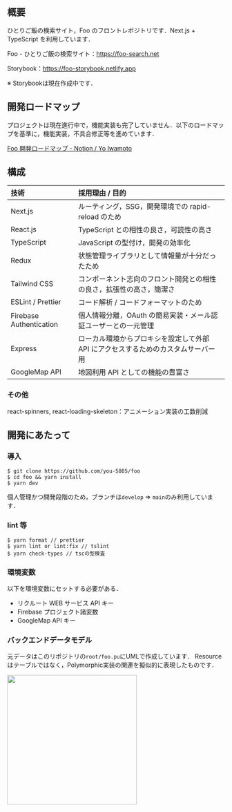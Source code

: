 ## 概要


ひとりご飯の検索サイト，Foo のフロントレポジトリです．Next.js + TypeScript を利用しています．

Foo - ひとりご飯の検索サイト：https://foo-search.net  

Storybook：https://foo-storybook.netlify.app  

※ Storybookは現在作成中です．

## 開発ロードマップ

プロジェクトは現在進行中で，機能実装も完了していません．以下のロードマップを基準に，機能実装，不具合修正等を進めています．

[Foo 開発ロードマップ - Notion / Yo Iwamoto](https://www.notion.so/Foo-d5ddbe46840c44e895dc849f5fde7a13)

## 構成


| 技術                    | 採用理由 / 目的                                                                   |
| :---------------------- | :-------------------------------------------------------------------------------- |
| Next.js                 | ルーティング，SSG，開発環境での rapid-reload のため                               |
| React.js                | TypeScript との相性の良さ，可読性の高さ                                           |
| TypeScript              | JavaScript の型付け，開発の効率化                                                 |
| Redux                   | 状態管理ライブラリとして情報量が十分だったため                                    |
| Tailwind CSS            | コンポーネント志向のフロント開発との相性の良さ，拡張性の高さ，簡潔さ              |
| ESLint / Prettier       | コード解析 / コードフォーマットのため                                    |
| Firebase Authentication | 個人情報分離，OAuth の簡易実装・メール認証ユーザーとの一元管理                    |
| Express                 | ローカル環境からプロキシを設定して外部 API にアクセスするためのカスタムサーバー用 |
| GoogleMap API           | 地図利用 API としての機能の豊富さ                                                 |

### その他

react-spinners, react-loading-skeleton：アニメーション実装の工数削減

## 開発にあたって


### 導入

```
$ git clone https://github.com/you-5805/foo
$ cd foo && yarn install
$ yarn dev
```

個人管理かつ開発段階のため，ブランチは```develop``` => ```main```のみ利用しています．

### lint 等

```
$ yarn format // prettier
$ yarn lint or lint:fix // tslint
$ yarn check-types // tscの型検査
```

### 環境変数

以下を環境変数にセットする必要がある．

- リクルート WEB サービス API キー
- Firebase プロジェクト諸変数
- GoogleMap API キー

### バックエンドデータモデル
元データはこのリポジトリの```root/foo.pu```にUMLで作成しています．
Resourceはテーブルではなく，Polymorphic実装の関連を擬似的に表現したものです．

<img src="https://user-images.githubusercontent.com/56625097/119692407-57087800-be86-11eb-94fc-d4010899b602.png" width="300" />

